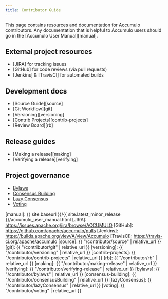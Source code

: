 ```yaml
---
title: Contributor Guide
---
```


This page contains resources and documentation for Accumulo contributors. Any documentation that is helpful
to Accumulo users should go in the [Accumulo User Manual][manual].

## External project resources

* [JIRA] for tracking issues
* [GitHub] for code reviews (via pull requests)
* [Jenkins] & [TravisCI] for automated builds

## Development docs

* [Source Guide][source]
* [Git Workflow][git]
* [Versioning][versioning]
* [Contrib Projects][contrib-projects]
* [Review Board][rb]

## Release guides

* [Making a release][making]
* [Verifying a release][verifying]

## Project governance

* [Bylaws](/contributor/bylaws)
* [Consensus Building](/contributor/consensusBuilding)
* [Lazy Consensus](/contributor/lazyConsensus)
* [Voting](/contributor/voting)

[manual]: {{ site.baseurl }}/{{ site.latest_minor_release }}/accumulo_user_manual.html
[JIRA]: https://issues.apache.org/jira/browse/ACCUMULO
[GitHub]: https://github.com/apache/accumulo/pulls
[Jenkins]: https://builds.apache.org/view/A/view/Accumulo
[TravisCI]: https://travis-ci.org/apache/accumulo
[source]: {{ "/contributor/source" | relative_url }}
[git]: {{ "/contributor/git" | relative_url }}
[versioning]: {{ "/contributor/versioning" | relative_url }}
[contrib-projects]: {{ "/contributor/contrib-projects" | relative_url }}
[rb]: {{ "/contributor/rb" | relative_url }}
[making]: {{ "/contributor/making-release" | relative_url }}
[verifying]: {{ "/contributor/verifying-release" | relative_url }}
[bylaws]: {{ "/contributor/bylaws" | relative_url }}
[consensus-building]: {{ "/contributor/consensusBuilding" | relative_url }}
[lazyConsensus]: {{ "/contributor/lazyConsensus" | relative_url }}
[voting]: {{ "/contributor/voting" | relative_url }}
